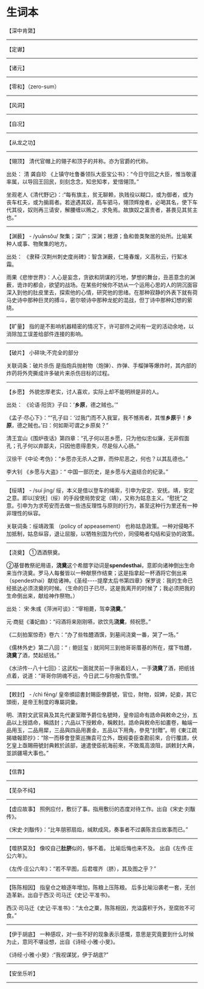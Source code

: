 # 生词本

【深中肯綮】

---

【定谳】

---

【诸元】

---

【零和】（zero-sum）

---

【风洞】

---

【自况】

---

【从龙之功】

---

【翎顶】
清代官帽上的翎子和顶子的并称。亦为官爵的代称。

出处：
清 龚自珍 《上镇守吐鲁番领队大臣宝公书》：“今日守回之大臣，惟当敬谨率属，以导回王回民，刻刻念念，知忠知孝，爱惜翎顶。”

坐观老人《清代野记》：:“每有旗主，贫无聊赖，执贱役以糊口，或为御者，或为丧车杠夫，或为掮肩者。若途遇其奴，高车驷马，翎顶辉煌者，必喝其名，使下车代其役，奴则再三请安，解腰缠以贿之，求免焉。故旗奴之富贵者，甚畏见其贫主也。”

---

【渊薮】 - /yuānsǒu/
聚集；深广；深渊；根源；鱼和兽类聚居的处所。比喻某种人或事、物聚集的地方。

出处：
《隶释·汉荆州刺史度尚碑》：智含渊薮，仁隆春煖，义高秋云，行絜冰霜。

雨果《悲惨世界》：人心是妄念，贪欲和阴谋的污地，梦想的舞台，丑恶意念的渊薮，诡诈的都会，欲望的战场。在某些时候你不妨从一个运用心思的人的阴沉面容深入到他的肚皮里去，探索他的心情，研究他的思绪。在那种寂静的外表下就有荷马史诗中那种巨灵的搏斗，密尔顿诗中那种龙蛇的混战，但丁诗中那种幻想的萦绕。

---

【旷量】 
指的是不影响机器精密的情况下，许可部件之间有一定的活动余地，以消除加工误差给部件连接的影响。

---

【破片】
小碎块;不完全的部分

关联词条：破片杀伤
是指炮兵抛射物（炮弹）、炸弹、手榴弹等爆炸时，其内部的炸药将外壳撕成许多破片来杀伤目标的过程。

---

【乡愿】
外貌忠厚老实，讨人喜欢，实际上却不能明辨是非的人。

出处：
《论语·阳货》子曰：‘**乡原**，德之贼也。’”

《孟子·尽心下》：““孔子曰：‘过我门而不入我室，我不憾焉者，其惟**乡原**乎！**乡原**，德之贼也。’曰：何如斯可谓之乡原矣？”

清王宜山《围炉夜话》第四章：“孔子何以恶乡愿，只为他似忠似廉，无非假面孔；孔子何以弃鄙夫，只因他患得患失，尽是俗人心肠。”

汉徐干《中论·考伪》：“乡愿亦无杀人之罪，而仲尼恶之，何也？以其乱德也。” 

李大钊 《乡愿与大盗》：“ 中国一部历史，是乡愿与大盗结合的纪录。”

---

【绥靖】 - /suí jìng/
绥，本义是借以登车的绳索，引申为安定、安抚。靖，安定之意。即以[安抚]（绥）的手段使局势安定（靖），又称为姑息主义。“慰抚”之意。引申为为求苟安而去做一些违反理性与原则的行为，甚至这种行为里还有一种非理性的纵容。

关联词条：绥靖政策 （policy of appeasement）
也称姑息政策。一种对侵略不加抵制，姑息纵容，退让屈服，以牺牲别国为代价，同侵略者勾结和妥协的政策。

---

【浇奠】
①洒酒祭奠。

②基督教祭祀用语，**浇奠**这个希腊字动词是**spendesthai**，意即向诸神倒出生命来当作浇奠。罗马人每餐皆以一种献祭作结束；这是指拿起一杯酒将它倒出来（spendesthai）献给诸神。《圣经----提摩太后书第四章》保罗说：我的生命已经抵达必须浇奠的时候。（生命的日子已尽，这是我离开的时候了；我必须把我的生命倒出来，献给神作祭物。）

出处：
宋·朱彧《萍洲可谈》：“宰相薨，驾幸**浇奠**。”

元·商挺《潘妃曲》：“闷酒将来刚刚嚥，欲饮先**浇奠**，频祝愿。”

《二刻拍案惊奇》卷六：“办了些牲醴酒馔，到墓间浇奠一番，哭了一场。”

《儒林外史》第二八回：“﹝鲍廷玺﹞就同阿三到他哥哥厝基的所在，摆下牲醴，**浇奠**了酒，焚起纸钱。”

《水浒传--八十七回》：这武松一面就灵前一手揪着妇人，一手**浇奠**了酒，把纸钱点着，说道：“哥哥你阴魂不远，今日武二与你报仇雪恨。”

---

【敕封】 - /chì fēnɡ/
皇帝頒詔書封賜臣僚爵號，官位，財物，奴婢，妃妾，其它頭銜，是帝王制度的專屬詞彙。

明、清對文武官員及其先代妻室贈予爵位名號時，皇帝詔命有誥命與敕命之分，五品以上授誥命，稱誥封；六品以下授敕命，稱敕封。誥命與敕命形如畫卷，軸端一品用玉，二品用犀，三品與四品用裹金，五品以下用角，參見“封贈”。明《東江疏揭塘報節抄》：“除一而移會登萊巡撫袁可立外，既經委臣查勘前來，合行覆請，伏乞皇上亟賜冊號封典敕於該部，速遣使臣航海前來，不致風高浪阻，誤敕封大典，並誤疆場大事也。”

---

【信靠】

---

【芜杂不纯】

---

【虚应故事】
照例应付，敷衍了事。指用敷衍的态度对待工作。出自《宋史·刘黻传》。

《宋史·刘黻传》：“比年朋邪扇焰，缄默成风，奏事者不过袭陈言应故事而已。”

---

【噬脐莫及】
像咬自己**肚脐**似的，够不着。 比喻后悔也来不及。 出自《左传·庄公六年》。

《左传·庄公六年》：“若不早图，后君噬齐（脐），其及图之乎？”

---

【陈陈相因】
指皇仓之粮逐年增加，陈粮上压陈粮。 后多比喻沿袭老一套，无创造革新。出自于西汉·司马迁《史记·平准书》。

西汉·司马迁《史记·平准书》：“太仓之粟，陈陈相因，充溢露积于外，至腐败不可食。”

---

【伊于胡底】
一种感叹，对一些不好的现象表示感慨，意思是究竟要到什么时候为止，意同不堪设想，出自《诗经·小雅·小旻》。

《诗经·小雅·小旻》:“我视谋犹，伊于胡底?”

---

【安坐乐听】

---


